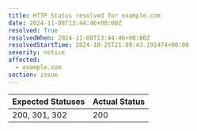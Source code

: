 ```yaml
---
title: HTTP Status resolved for example.com
date: 2024-11-08T13:44:46+00:00Z
resolved: True
resolvedWhen: 2024-11-08T13:44:46+00:00Z
resolvedStartTime: 2024-10-25T21:09:43.191474+00:00
severity: notice
affected:
  - example.com
section: issue
---
```


| Expected Statuses | Actual Status  |
|-------------------|----------------|
| 200, 301, 302 | 200 |
